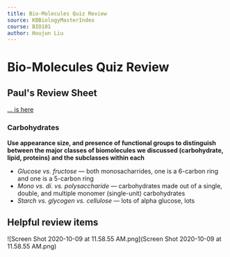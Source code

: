 ```yaml
---
title: Bio-Molecules Quiz Review
source: KBBiologyMasterIndex
course: BIO101
author: Houjun Liu
---
```


# Bio-Molecules Quiz Review

## Paul's Review Sheet
[... is here](https://docs.google.com/document/d/1wGN3RNZCN-hkP2gJe2C7FHGZi_-YfCE6aJCZy-0N53s/edit)

### Carbohydrates
**Use appearance size, and presence of functional groups to distinguish between the major classes of biomolecules we discussed (carbohydrate, lipid, proteins) and the subclasses within each**

* *Glucose vs. fructose* — both monosacharrides, one is a 6-carbon ring and one is a 5-carbon ring
* *Mono vs. di. vs. polysaccharide* — carbohydrates made out of a single, double, and multiple monomer (single-unit) carbohydrates
* *Starch vs. glycogen vs. cellulose* — lots of alpha glucose, lots

## Helpful review items

![Screen Shot 2020-10-09 at 11.58.55 AM.png](Screen Shot 2020-10-09 at 11.58.55 AM.png)
